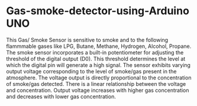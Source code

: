 # Gas-smoke-detector-using-Arduino UNO
This Gas/ Smoke Sensor is sensitive to smoke and to the following flammmable gases like LPG, Butane, Methane, Hydrogen, Alcohol, Propane. The smoke sensor incorporates a built-in potentiometer for adjusting the threshold of the digital output (D0). This threshold determines the level at which the digital pin will generate a high signal.
The sensor exhibits varying output voltage corresponding to the level of smoke/gas present in the atmosphere. The voltage output is directly proportional to the concentration of smoke/gas detected.
There is a linear relationship between the voltage and concentration. Output voltage increases with higher gas concentration and decreases with lower gas concentration.

